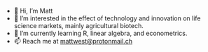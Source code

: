 - 👋 Hi, I’m Matt
- 👀 I’m interested in the effect of technology and innovation on life science markets, mainly agricultural biotech.
- 🌱 I’m currently learning R, linear algebra, and econometrics.
- 📫 Reach me at mattwest@protonmail.ch

<!---
matty-west/matty-west is a ✨ special ✨ repository because its `README.md` (this file) appears on your GitHub profile.
You can click the Preview link to take a look at your changes.
--->
